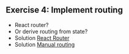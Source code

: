 ## Exercise 4: Implement routing

* React router?
* Or derive routing from state?
* Solution [React Router](https://github.com/mweststrate/react-mobx-shop/compare/3_inject...4_routing_RR)
* Solution [Manual routing](https://github.com/mweststrate/react-mobx-shop/compare/3_inject...4_routing)